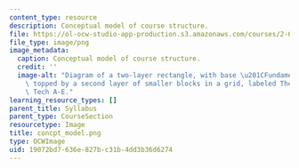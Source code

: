 ```yaml
---
content_type: resource
description: Conceptual model of course structure.
file: https://ol-ocw-studio-app-production.s3.amazonaws.com/courses/2-627-fundamentals-of-photovoltaics-fall-2013/19072bd7636e827bc31b4dd3b36d6274_concpt_model.png
file_type: image/png
image_metadata:
  caption: Conceptual model of course structure.
  credit: ''
  image-alt: "Diagram of a two-layer rectangle, with base \u201CFundamentals\u201D\
    \ topped by a second layer of smaller blocks in a grid, labeled Themes 1-6 and\
    \ Tech A-E."
learning_resource_types: []
parent_title: Syllabus
parent_type: CourseSection
resourcetype: Image
title: concpt_model.png
type: OCWImage
uid: 19072bd7-636e-827b-c31b-4dd3b36d6274
---
```


